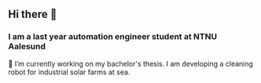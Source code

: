 ## Hi there 👋

### I am a last year automation engineer student at NTNU Aalesund
🔭 I’m currently working on my bachelor's thesis. I am developing a cleaning robot for industrial solar farms at sea.

<!--
**AndreFug/AndreFug** is a ✨ _special_ ✨ repository because its `README.md` (this file) appears on your GitHub profile.

Here are some ideas to get you started:

- 🔭 I’m currently working on ...
- 🌱 I’m currently learning ...
- 👯 I’m looking to collaborate on ...
- 🤔 I’m looking for help with ...
- 💬 Ask me about ...
- 📫 How to reach me: ...
- 😄 Pronouns: ...
- ⚡ Fun fact: ...
-->
